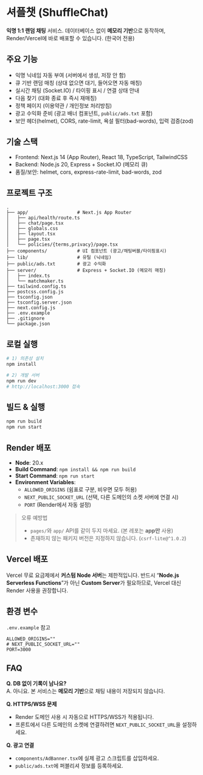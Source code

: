 # 셔플챗 (ShuffleChat)

**익명 1:1 랜덤 채팅** 서비스. 데이터베이스 없이 **메모리 기반**으로 동작하며, Render/Vercel에 바로 배포할 수 있습니다. (한국어 전용)

## 주요 기능
- 익명 닉네임 자동 부여 (서버에서 생성, 저장 안 함)
- 큐 기반 랜덤 매칭 (상대 없으면 대기, 들어오면 자동 매칭)
- 실시간 채팅 (Socket.IO) / 타이핑 표시 / 연결 상태 안내
- 다음 찾기 (대화 종료 후 즉시 재매칭)
- 정책 페이지 (이용약관 / 개인정보 처리방침)
- 광고 수익화 준비 (광고 배너 컴포넌트, `public/ads.txt` 포함)
- 보안 헤더(helmet), CORS, rate-limit, 욕설 필터(bad-words), 입력 검증(zod)

## 기술 스택
- Frontend: Next.js 14 (App Router), React 18, TypeScript, TailwindCSS
- Backend: Node.js 20, Express + Socket.IO (메모리 큐)
- 품질/보안: helmet, cors, express-rate-limit, bad-words, zod

## 프로젝트 구조
```
.
├── app/                  # Next.js App Router
│   ├── api/health/route.ts
│   ├── chat/page.tsx
│   ├── globals.css
│   ├── layout.tsx
│   ├── page.tsx
│   └── policies/{terms,privacy}/page.tsx
├── components/           # UI 컴포넌트 (광고/채팅버블/타이핑표시)
├── lib/                  # 유틸 (닉네임)
├── public/ads.txt        # 광고 수익화
├── server/               # Express + Socket.IO (메모리 매칭)
│   ├── index.ts
│   └── matchmaker.ts
├── tailwind.config.ts
├── postcss.config.js
├── tsconfig.json
├── tsconfig.server.json
├── next.config.js
├── .env.example
├── .gitignore
└── package.json
```

## 로컬 실행
```bash
# 1) 의존성 설치
npm install

# 2) 개발 서버
npm run dev
# http://localhost:3000 접속
```

## 빌드 & 실행
```bash
npm run build
npm run start
```

## Render 배포
- **Node**: 20.x
- **Build Command**: `npm install && npm run build`
- **Start Command**: `npm run start`
- **Environment Variables**:
  - `ALLOWED_ORIGINS` (쉼표로 구분, 비우면 모두 허용)
  - `NEXT_PUBLIC_SOCKET_URL` (선택, 다른 도메인의 소켓 서버에 연결 시)
  - `PORT` (Render에서 자동 설정)

> 오류 예방법
> - `pages/`와 `app/` API를 같이 두지 마세요. (본 레포는 **app만** 사용)
> - 존재하지 않는 패키지 버전은 지정하지 않습니다. (`csrf-lite@^1.0.2`)

## Vercel 배포
Vercel 무료 요금제에서 **커스텀 Node 서버**는 제한적입니다. 반드시 “**Node.js Serverless Functions**”가 아닌 **Custom Server**가 필요하므로, Vercel 대신 Render 사용을 권장합니다.

## 환경 변수
`.env.example` 참고
```
ALLOWED_ORIGINS=""
# NEXT_PUBLIC_SOCKET_URL=""
PORT=3000
```

## FAQ
**Q. DB 없이 기록이 남나요?**  
A. 아니요. 본 서비스는 **메모리 기반**으로 채팅 내용이 저장되지 않습니다.

**Q. HTTPS/WSS 문제**  
- Render 도메인 사용 시 자동으로 HTTPS/WSS가 적용됩니다.
- 프론트에서 다른 도메인의 소켓에 연결하려면 `NEXT_PUBLIC_SOCKET_URL`을 설정하세요.

**Q. 광고 연결**  
- `components/AdBanner.tsx`에 실제 광고 스크립트를 삽입하세요.
- `public/ads.txt`에 퍼블리셔 정보를 등록하세요.
